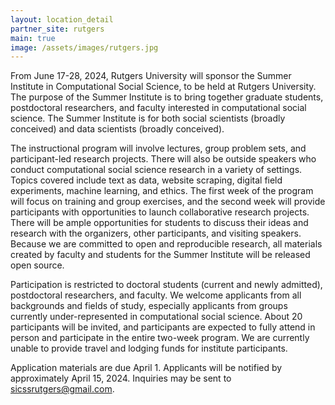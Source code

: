 ```yaml
---
layout: location_detail
partner_site: rutgers
main: true
image: /assets/images/rutgers.jpg
---
```


From June 17-28, 2024, Rutgers University will sponsor the Summer Institute in Computational Social Science, to be held at Rutgers University. The purpose of the Summer Institute is to bring together graduate students, postdoctoral researchers, and faculty interested in computational social science. The Summer Institute is for both social scientists (broadly conceived) and data scientists (broadly conceived).

The instructional program will involve lectures, group problem sets, and participant-led research projects. There will also be outside speakers who conduct computational social science research in a variety of settings. Topics covered include text as data, website scraping, digital field experiments, machine learning, and ethics. The first week of the program will focus on training and group exercises, and the second week will provide participants with opportunities to launch collaborative research projects. There will be ample opportunities for students to discuss their ideas and research with the organizers, other participants, and visiting speakers. Because we are committed to open and reproducible research, all materials created by faculty and students for the Summer Institute will be released open source.

Participation is restricted to doctoral students (current and newly admitted), postdoctoral researchers, and faculty. We welcome applicants from all backgrounds and fields of study, especially applicants from groups currently under-represented in computational social science. About 20 participants will be invited, and participants are expected to fully attend in person and participate in the entire two-week program. We are currently unable to provide travel and lodging funds for institute participants.

Application materials are due April 1. Applicants will be notified by approximately April 15, 2024. Inquiries may be sent to sicssrutgers@gmail.com.
